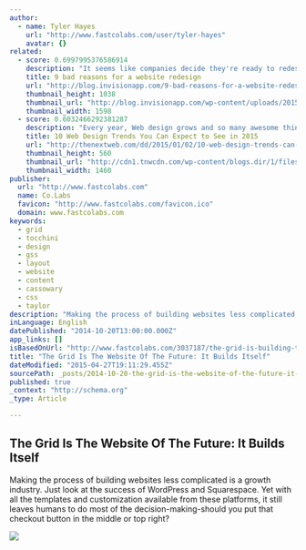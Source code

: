 ```yaml
---
author:
  - name: Tyler Hayes
    url: "http://www.fastcolabs.com/user/tyler-hayes"
    avatar: {}
related:
  - score: 0.6997995376586914
    description: "It seems like companies decide they're ready to redesign their website every 2 years or so. But it's a lot of work! You have to gather a team, find an agency, identify stakeholders, write personas ... You get the point. Nevertheless, every 2 years or so, we labor and labor to redesign and launch a website."
    title: 9 bad reasons for a website redesign
    url: "http://blog.invisionapp.com/9-bad-reasons-for-a-website-redesign/"
    thumbnail_height: 1038
    thumbnail_url: "http://blog.invisionapp.com/wp-content/uploads/2015/01/trendy.png"
    thumbnail_width: 1598
  - score: 0.6032466292381287
    description: "Every year, Web design grows and so many awesome things are being published daily. I can only imagine that the best is yet to come in 2015, including many of the trends we predicted for 2014. While many of those trends will still be around in 2015 (and probably 2016), it's time to see what new trends are likely to emerge in 2015."
    title: 10 Web Design Trends You Can Expect to See in 2015
    url: "http://thenextweb.com/dd/2015/01/02/10-web-design-trends-can-expect-see-2015/"
    thumbnail_height: 560
    thumbnail_url: "http://cdn1.tnwcdn.com/wp-content/blogs.dir/1/files/2014/12/webdesign.jpg"
    thumbnail_width: 1460
publisher:
  url: "http://www.fastcolabs.com"
  name: Co.Labs
  favicon: "http://www.fastcolabs.com/favicon.ico"
  domain: www.fastcolabs.com
keywords:
  - grid
  - tocchini
  - design
  - gss
  - layout
  - website
  - content
  - cassowary
  - css
  - taylor
description: "Making the process of building websites less complicated is a growth industry. Just look at the success of WordPress and Squarespace. Yet with all the templates and customization available from these platforms, it still leaves humans to do most of the decision-making-should you put that checkout button in the middle or top right?"
inLanguage: English
datePublished: "2014-10-20T13:00:00.000Z"
app_links: []
isBasedOnUrl: "http://www.fastcolabs.com/3037187/the-grid-is-building-the-website-of-the-future-it-designs-itself"
title: "The Grid Is The Website Of The Future: It Builds Itself"
dateModified: "2015-04-27T19:11:29.455Z"
sourcePath: _posts/2014-10-20-the-grid-is-the-website-of-the-future-it-builds-itself.md
published: true
_context: "http://schema.org"
_type: Article

---
```

<article style=""><h1>The Grid Is The Website Of The Future: It Builds Itself</h1><p>Making the process of building websites less complicated is a growth industry. Just look at the success of WordPress and Squarespace. Yet with all the templates and customization available from these platforms, it still leaves humans to do most of the decision-making-should you put that checkout button in the middle or top right?</p><img src="http://g.fastcompany.net/multisite_files/fastcompany/imagecache/1280/poster/2014/10/3037187-poster-p-2-the-grid-is-building-the-website-of-the-future-it-designs-itself.jpg" /></article>